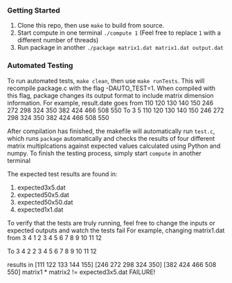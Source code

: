 ### Getting Started

1. Clone this repo, then use `make` to build from source.
1. Start compute in one terminal `./compute 1` (Feel free to replace `1` with a different number of threads)
1. Run package in another `./package matrix1.dat matrix1.dat output.dat` 

### Automated Testing
To run automated tests, `make clean`, then use `make runTests`. This will recompile package.c with the flag -DAUTO_TEST=1. When compiled with this flag, package changes its output format to include matrix dimension information. 
For example, result.date goes from
110 120 130 140 150 246 272 298 324 350 382 424 466 508 550
To 
3 5
110 120 130 140 150 246 272 298 324 350 382 424 466 508 550

After compilation has finished, the makefile will automatically run `test.c`, which runs `package` automatically and checks the results of four different matrix multiplcations against expected values calculated using Python and numpy. To finish the testing process, simply start `compute` in another terminal

The expected test results are found in:
1. expected3x5.dat
1. expected50x5.dat
1. expected50x50.dat
1. expected1x1.dat

To verify that the tests are truly running, feel free to change the inputs or expected outputs and watch the tests fail
For example, changing matrix1.dat from
3 4
1 2 3 4 5 6 7 8 9 10 11 12

To 
3 4
2 2 3 4 5 6 7 8 9 10 11 12

results in 
[111 122 133 144 155]
[246 272 298 324 350]
[382 424 466 508 550]
matrix1 * matrix2 != expected3x5.dat
FAILURE!
